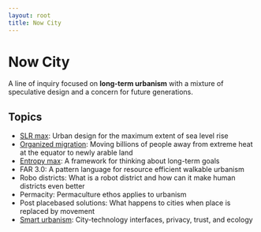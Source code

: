 ```yaml
---
layout: root
title: Now City
---
```


# Now City

A line of inquiry focused on **long-term urbanism** with a mixture of speculative design and a concern for future generations.

## Topics
- [SLR max](SLR%20max): Urban design for the maximum extent of sea level rise
- [Organized migration](Organized%20migration.md): Moving billions of people away from extreme heat at the equator to newly arable land
- [Entropy max](Entropy%20max): A framework for thinking about long-term goals
- FAR 3.0: A pattern language for resource efficient walkable urbanism
- Robo districts: What is a robot district and how can it make human districts even better
- Permacity: Permaculture ethos applies to urbanism
- Post placebased solutions: What happens to cities when place is replaced by movement
- [Smart urbanism](Smart%20urbanism): City-technology interfaces, privacy, trust, and ecology